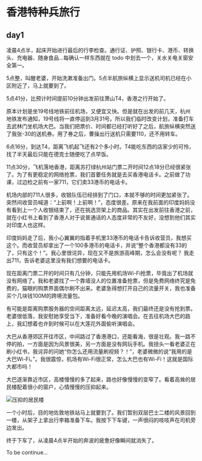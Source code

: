 # 香港特种兵旅行

## day1

凌晨4点半，起床开始进行最后的行李检查。通行证、护照、银行卡、港币、转换头、充电器、随身食品...每确认一样东西就在 todo 中划去一个，关水关电关窗安全第一。

5点整，叫醒老婆，开始洗漱准备出门。5点半航旅纵横上显示送机司机已经在小区附近了，马上就要到了。

5点41分，比预计时间提前10分钟出发前往萧山T4，香港之行开始了。

原本计划是坐19号线地铁前往机场，又便宜又快。但是就在出发的前几天，杭州地铁发布通知，19号线将一直停运到3月31号。所以我们临时改变计划，准备打车去武林门坐机场大巴。当我们把票价、时间都已经打听好了之后，航旅纵横突然送了我张-30的送机券。用了券之后，曹操出行送机只需要110，还不用转车。

6点16分，到达T4，距离飞机起飞还有2个多小时。T4能吃东西的店家少的可怜，找了半天最后只能在德克士随便吃了点早饭。

11点30分，飞机落地香港，距离苏打绿杭州站门票二开时间12点18分已经很紧张了。为了有更稳定的网络抢票，我们首要任务就是去买香港电话卡。之前做了功课，过边检之前有一家711，它们卖33港币的电话卡。

机场内部的711人很多，收银队伍已经排到了门口，本就不够的时间更加紧张了。突然间收营员喊道：“上前啊！上前啊！”，态度很差。原来在我前面的印度妈妈没有看到上一个人收银结束了，还在挑选货架上的商品。其实在出发前往香港之前，就在小红书上看到了香港人对于说普通话的人态度非常的不友好，没想到他们其实对印度人也这样。

印度妈妈走了后，我小心翼翼的指着手机里33港币的电话卡告诉收营员，我想买这个。而收营员却拿出了一个100多港币的电话卡，并说“整个香港都没有33的了，只有这个！”。我心里很诧异，现在又不是旅游高峰期，怎么会没有呢？ 我走出711，告诉老婆这里没有我们想要的电话卡。

现在距离门票二开的时间只有几分钟，只能先用机场Wi-Fi抢票，毕竟出了机场就没有网络了。我和老婆找了一个靠墙没人的位置准备抢票，但是免费网络终究是免费的，猫眼的购票界面偶尔刷不出来。老婆急得想打开自己的流量开关，我也准备买个几块钱100M的跨境流量包。

有可能是距离购票服务器的空间距离太远，延迟太高，我们最终还是没有抢到票。老婆很低落，我安慰她享受当下，准备好看今晚的演唱会。在去往机场大巴的路上，我幻想着也许到时候可以在大莲花外面偷听演唱会。

大巴从香港郊区开往市区，中间路过了香港港口，还能看海，很是壮观。我一路不停的拍，一方面是因为风景很美，另一方面是没有网玩手机。我扭头一看老婆正在刷小红书，我诧异的问她“你怎么还用流量刷视频？！”，老婆微微的说“我用的是大巴Wi-Fi。”。我很震惊，机场有Wi-Fi很正常，怎么大巴也有Wi-Fi！这就是国际大都市吗！

大巴逐渐靠近市区，高楼慢慢的多了起来，路也好像慢慢的变窄了。看着高耸的居民楼配着很小的窗户，心情慢慢的压抑起来。

![压抑的居民楼](https://s2.loli.net/2024/03/29/aM4l1hRD5jVbSfE.jpg)

一个小时后，目的地佐敦地铁站马上就要到了。我们暂别双层巴士二楼的风景回到一楼，从架子上拿出行李箱准备下车。我按下下车键，一声很闷的吱吱声在司机旁边发出。

终于下车了，从凌晨4点半开始的奔波的疲惫好像瞬间就消失了。

To be continue...